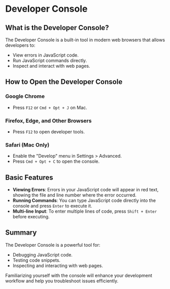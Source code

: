 #  Developer Console

##  What is the Developer Console?

The Developer Console is a built-in tool in modern web browsers that allows developers to:

- View errors in JavaScript code.
- Run JavaScript commands directly.
- Inspect and interact with web pages.

##  How to Open the Developer Console

### Google Chrome
- Press `F12` or `Cmd + Opt + J` on Mac.

### Firefox, Edge, and Other Browsers
- Press `F12` to open developer tools.

### Safari (Mac Only)
- Enable the "Develop" menu in Settings > Advanced.
- Press `Cmd + Opt + C` to open the console.

##  Basic Features

- **Viewing Errors**: Errors in your JavaScript code will appear in red text, showing the file and line number where the error occurred.
- **Running Commands**: You can type JavaScript code directly into the console and press `Enter` to execute it.
- **Multi-line Input**: To enter multiple lines of code, press `Shift + Enter` before executing.

##  Summary

The Developer Console is a powerful tool for:

- Debugging JavaScript code.
- Testing code snippets.
- Inspecting and interacting with web pages.

Familiarizing yourself with the console will enhance your development workflow and help you troubleshoot issues efficiently.

